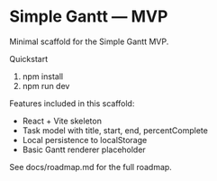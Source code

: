 # Simple Gantt — MVP

Minimal scaffold for the Simple Gantt MVP.

Quickstart
1. npm install
2. npm run dev

Features included in this scaffold:
- React + Vite skeleton
- Task model with title, start, end, percentComplete
- Local persistence to localStorage
- Basic Gantt renderer placeholder

See docs/roadmap.md for the full roadmap.
